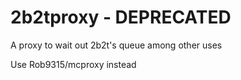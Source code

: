 # 2b2tproxy  - DEPRECATED
A proxy to wait out 2b2t's queue among other uses

Use Rob9315/mcproxy instead
